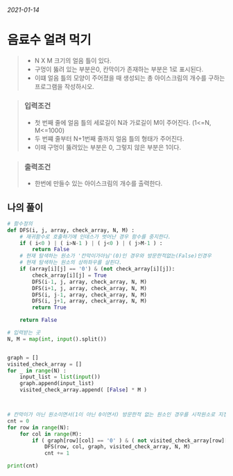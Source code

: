 ###### 2021-01-14

#  음료수 얼려 먹기

> - N X M 크기의 얼음 틀이 있다. 
> - 구멍이 뚫려 있는 부분은0, 칸막이가 존재하는 부분은 1로 표시된다.
> - 이떄 얼음 틀의 모양이 주어졌을 때 생성되는 총 아이스크림의 개수를 구하는 프로그램을 작성하시오.

> ### 입력조건
>
> - 첫 번째 줄에 얼음 틀의 세로길이 N과 가로길이 M이 주어진다. (1<=N, M<=1000)
> - 두 번쨰 줄부터 N+1번째 줄까지 얼음 틀의 형태가 주어진다.
> - 이때 구멍이 뚫려있는 부분은 0, 그렇지 않은 부분은 1이다.

> ### 출력조건
>
> - 한번에 만들수 있는 아이스크림의 개수를 출력한다.



## 나의 풀이

```python
# 함수정의
def DFS(i, j, array, check_array, N, M) :
    # 재귀함수로 호출하기에 인데스가 벗어난 경우 함수를 중지한다.
    if ( i<0 ) | ( i>N-1 ) | ( j<0 ) | ( j>M-1 ) :
        return False
    # 현재 탐색하는 원소가 '칸막이가아님'(0)인 경우와 방문한적없는(False)인경우
    # 현재 탐색하는 원소의 상하좌우를 살핀다.
    if (array[i][j] == '0') & (not check_array[i][j]):
        check_array[i][j] = True
        DFS(i-1, j, array, check_array, N, M)
        DFS(i+1, j, array, check_array, N, M)
        DFS(i, j-1, array, check_array, N, M)
        DFS(i, j+1, array, check_array, N, M)
        return True

    return False

# 입력받는 곳
N, M = map(int, input().split())


graph = []
visited_check_array = []
for _ in range(N) :
    input_list = list(input())
    graph.append(input_list)
    visited_check_array.append( [False] * M )



# 칸막이가 아닌 원소이면서(1이 아닌 0이면서) 방문한적 없는 원소인 경우를 시작원소로 지정하여 탐색
cnt = 0
for row in range(N):
    for col in range(M):
        if ( graph[row][col] == '0' ) & ( not visited_check_array[row][col] ) :
            DFS(row, col, graph, visited_check_array, N, M)
            cnt += 1

print(cnt)
```

